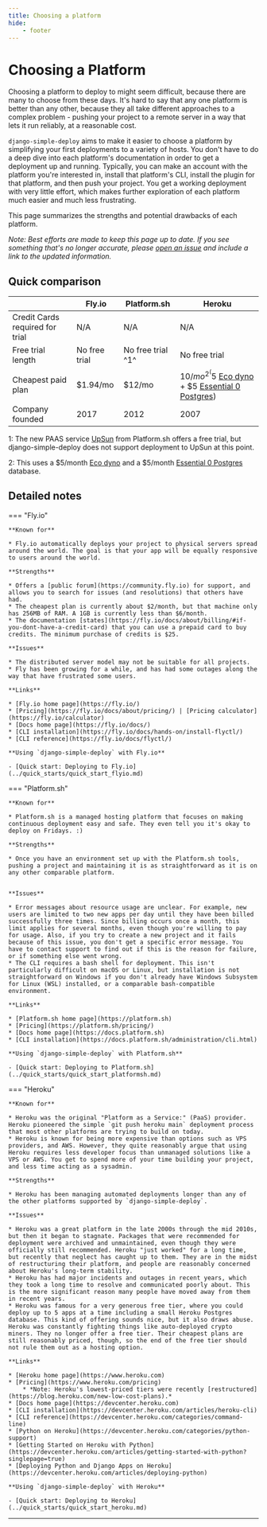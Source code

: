 ```yaml
---
title: Choosing a platform
hide:
    - footer
---
```


# Choosing a Platform

Choosing a platform to deploy to might seem difficult, because there are many to choose from these days. It's hard to say that any one platform is better than any other, because they all take different approaches to a complex problem - pushing your project to a remote server in a way that lets it run reliably, at a reasonable cost.

`django-simple-deploy` aims to make it easier to choose a platform by simplifying your first deployments to a variety of hosts. You don't have to do a deep dive into each platform's documentation in order to get a deployment up and running. Typically, you can make an account with the platform you're interested in, install that platform's CLI, install the plugin for that platform, and then push your project. You get a working deployment with very little effort, which makes further exploration of each platform much easier and much less frustrating.

This page summarizes the strengths and potential drawbacks of each platform.

*Note: Best efforts are made to keep this page up to date. If you see something that's no longer accurate, please [open an issue](https://github.com/django-simple-deploy/django-simple-deploy/issues) and include a link to the updated information.*

## Quick comparison

|                       | Fly.io             | Platform.sh             | Heroku                                                      |
| --------------------- | ------------------ | ----------------------- | ----------------------------------------------------------- |
| Credit Cards required for trial | N/A                | N/A                      | N/A |
| Free trial length     | No free trial | No free trial ^1^ | No free trial |
| Cheapest paid plan    | $1.94/mo              | $12/mo                  | $10/mo ^2^ ($5 [Eco dyno](https://www.heroku.com/pricing/) + $5 [Essential 0 Postgres](https://elements.heroku.com/addons/heroku-postgresql))                     |
| Company founded       | 2017               | 2012                    | 2007                                                        |

1: The new PAAS service [UpSun](https://upsun.com) from Platform.sh offers a free trial, but django-simple-deploy does not support deployment to UpSun at this point.

2: This uses a $5/month [Eco dyno](https://www.heroku.com/pricing/) and a $5/month [Essential 0 Postgres](https://elements.heroku.com/addons/heroku-postgresql) database.

## Detailed notes

=== "Fly.io"

    **Known for**

    * Fly.io automatically deploys your project to physical servers spread around the world. The goal is that your app will be equally responsive to users around the world.

    **Strengths**

    * Offers a [public forum](https://community.fly.io) for support, and allows you to search for issues (and resolutions) that others have had.
    * The cheapest plan is currently about $2/month, but that machine only has 256MB of RAM. A 1GB is currently less than $6/month.
    * The documentation [states](https://fly.io/docs/about/billing/#if-you-dont-have-a-credit-card) that you can use a prepaid card to buy credits. The minimum purchase of credits is $25.

    **Issues**

    * The distributed server model may not be suitable for all projects.
    * Fly has been growing for a while, and has had some outages along the way that have frustrated some users.

    **Links**

    * [Fly.io home page](https://fly.io/)
    * [Pricing](https://fly.io/docs/about/pricing/) | [Pricing calculator](https://fly.io/calculator)
    * [Docs home page](https://fly.io/docs/)
    * [CLI installation](https://fly.io/docs/hands-on/install-flyctl/)
    * [CLI reference](https://fly.io/docs/flyctl/)

    **Using `django-simple-deploy` with Fly.io**

    - [Quick start: Deploying to Fly.io](../quick_starts/quick_start_flyio.md)

=== "Platform.sh"

    **Known for**

    * Platform.sh is a managed hosting platform that focuses on making continuous deployment easy and safe. They even tell you it's okay to deploy on Fridays. :)

    **Strengths**

    * Once you have an environment set up with the Platform.sh tools, pushing a project and maintaining it is as straightforward as it is on any other comparable platform.


    **Issues**

    * Error messages about resource usage are unclear. For example, new users are limited to two new apps per day until they have been billed successfully three times. Since billing occurs once a month, this limit applies for several months, even though you're willing to pay for usage. Also, if you try to create a new project and it fails because of this issue, you don't get a specific error message. You have to contact support to find out if this is the reason for failure, or if something else went wrong.
    * The CLI requires a bash shell for deployment. This isn't particularly difficult on macOS or Linux, but installation is not straightforward on Windows if you don't already have Windows Subsystem for Linux (WSL) installed, or a comparable bash-compatible environment.

    **Links**

    * [Platform.sh home page](https://platform.sh)
    * [Pricing](https://platform.sh/pricing/)
    * [Docs home page](https://docs.platform.sh)
    * [CLI installation](https://docs.platform.sh/administration/cli.html)

    **Using `django-simple-deploy` with Platform.sh**

    - [Quick start: Deploying to Platform.sh](../quick_starts/quick_start_platformsh.md)

=== "Heroku"

    **Known for**

    * Heroku was the original "Platform as a Service:" (PaaS) provider. Heroku pioneered the simple `git push heroku main` deployment process that most other platforms are trying to build on today.
    * Heroku is known for being more expensive than options such as VPS providers, and AWS. However, they quite reasonably argue that using Heroku requires less developer focus than unmanaged solutions like a VPS or AWS. You get to spend more of your time building your project, and less time acting as a sysadmin.

    **Strengths**

    * Heroku has been managing automated deployments longer than any of the other platforms supported by `django-simple-deploy`.

    **Issues**

    * Heroku was a great platform in the late 2000s through the mid 2010s, but then it began to stagnate. Packages that were recommended for deployment were archived and unmaintained, even though they were officially still recommended. Heroku "just worked" for a long time, but recently that neglect has caught up to them. They are in the midst of restructuring their platform, and people are reasonably concerned about Heroku's long-term stability.
    * Heroku has had major incidents and outages in recent years, which they took a long time to resolve and communicated poorly about. This is the more significant reason many people have moved away from them in recent years.
    * Heroku was famous for a very generous free tier, where you could deploy up to 5 apps at a time including a small Heroku Postgres database. This kind of offering sounds nice, but it also draws abuse. Heroku was constantly fighting things like auto-deployed crypto miners. They no longer offer a free tier. Their cheapest plans are still reasonably priced, though, so the end of the free tier should not rule them out as a hosting option.

    **Links**

    * [Heroku home page](https://www.heroku.com)
    * [Pricing](https://www.heroku.com/pricing)
        * *Note: Heroku's lowest-priced tiers were recently [restructured](https://blog.heroku.com/new-low-cost-plans).*
    * [Docs home page](https://devcenter.heroku.com)
    * [CLI installation](https://devcenter.heroku.com/articles/heroku-cli)
    * [CLI reference](https://devcenter.heroku.com/categories/command-line)
    * [Python on Heroku](https://devcenter.heroku.com/categories/python-support)
    * [Getting Started on Heroku with Python](https://devcenter.heroku.com/articles/getting-started-with-python?singlepage=true)
    * [Deploying Python and Django Apps on Heroku](https://devcenter.heroku.com/articles/deploying-python)

    **Using `django-simple-deploy` with Heroku**

    - [Quick start: Deploying to Heroku](../quick_starts/quick_start_heroku.md)

---
